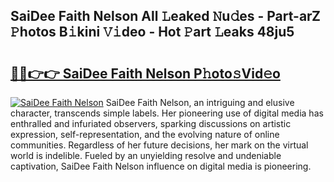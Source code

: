 ## SaiDee Faith Nelson All 𝙻eaked 𝙽u𝚍es - Part-arZ 𝙿hotos B𝚒kini 𝚅𝚒deo - Hot 𝙿art 𝙻eaks 48ju5

# <h2><a href="http://ld5af07.urlbe.top/?page=SaiDee+Faith+Nelson">🔗🔗👉👉 SaiDee Faith Nelson P𝚑oto𝚜Vid𝚎o</a></h2>

[![SaiDee Faith Nelson](https://i.imgur.com/eBuTRDB.gif)](http://ld5af07.urlbe.top/?page=SaiDee+Faith+Nelson)
SaiDee Faith Nelson, an intriguing and elusive character, transcends simple labels. Her pioneering use of digital media has enthralled and infuriated observers, sparking discussions on artistic expression, self-representation, and the evolving nature of online communities. Regardless of her future decisions, her mark on the virtual world is indelible. Fueled by an unyielding resolve and undeniable captivation, SaiDee Faith Nelson influence on digital media is pioneering.
